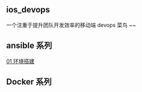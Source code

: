 ## ios_devops

一个注重于提升团队开发效率的移动端 devops 菜鸟 ~~



## ansible 系列

[01 环境搭建](./ansible_daydayup/01/ansible_01_环境搭建.md)



## Docker 系列


